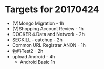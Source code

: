 # Targets for 20170424

- (V)Mongo Migration - 1h
- (V)Shopping Account Review - 1h
- DOCKER 4.Data and Network - 2h
- SECKILL - catchup - 2h
- Common URL Registrar ANON - 1h
- 物料Test2 - 2h
- upload Android - 4h
  - Android Basic 1h
